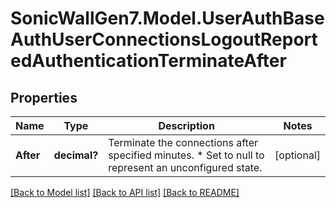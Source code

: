 # SonicWallGen7.Model.UserAuthBaseAuthUserConnectionsLogoutReportedAuthenticationTerminateAfter

## Properties

Name | Type | Description | Notes
------------ | ------------- | ------------- | -------------
**After** | **decimal?** | Terminate the connections after specified minutes. * Set to null to represent an unconfigured state. | [optional] 

[[Back to Model list]](../README.md#documentation-for-models) [[Back to API list]](../README.md#documentation-for-api-endpoints) [[Back to README]](../README.md)

